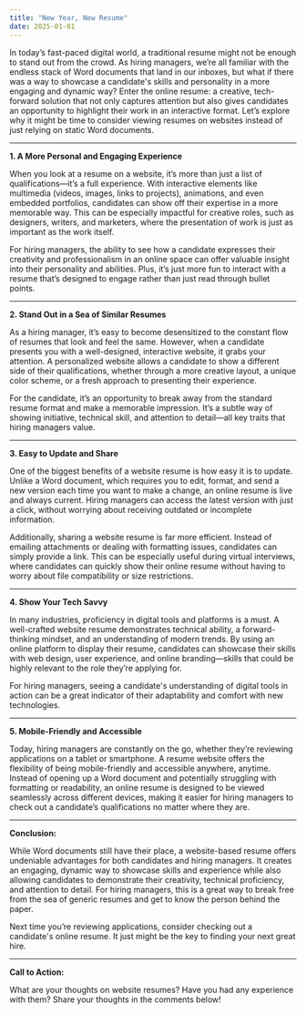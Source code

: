 ```yaml
---
title: "New Year, New Resume"
date: 2025-01-01
---
```


In today’s fast-paced digital world, a traditional resume might not be enough to stand out from the crowd. As hiring managers, we’re all familiar with the endless stack of Word documents that land in our inboxes, but what if there was a way to showcase a candidate's skills and personality in a more engaging and dynamic way? Enter the online resume: a creative, tech-forward solution that not only captures attention but also gives candidates an opportunity to highlight their work in an interactive format. Let’s explore why it might be time to consider viewing resumes on websites instead of just relying on static Word documents.

---

**1. A More Personal and Engaging Experience**

When you look at a resume on a website, it’s more than just a list of qualifications—it’s a full experience. With interactive elements like multimedia (videos, images, links to projects), animations, and even embedded portfolios, candidates can show off their expertise in a more memorable way. This can be especially impactful for creative roles, such as designers, writers, and marketers, where the presentation of work is just as important as the work itself.

For hiring managers, the ability to see how a candidate expresses their creativity and professionalism in an online space can offer valuable insight into their personality and abilities. Plus, it’s just more fun to interact with a resume that’s designed to engage rather than just read through bullet points.

---

**2. Stand Out in a Sea of Similar Resumes**

As a hiring manager, it’s easy to become desensitized to the constant flow of resumes that look and feel the same. However, when a candidate presents you with a well-designed, interactive website, it grabs your attention. A personalized website allows a candidate to show a different side of their qualifications, whether through a more creative layout, a unique color scheme, or a fresh approach to presenting their experience.

For the candidate, it’s an opportunity to break away from the standard resume format and make a memorable impression. It’s a subtle way of showing initiative, technical skill, and attention to detail—all key traits that hiring managers value.

---

**3. Easy to Update and Share**

One of the biggest benefits of a website resume is how easy it is to update. Unlike a Word document, which requires you to edit, format, and send a new version each time you want to make a change, an online resume is live and always current. Hiring managers can access the latest version with just a click, without worrying about receiving outdated or incomplete information. 

Additionally, sharing a website resume is far more efficient. Instead of emailing attachments or dealing with formatting issues, candidates can simply provide a link. This can be especially useful during virtual interviews, where candidates can quickly show their online resume without having to worry about file compatibility or size restrictions.

---

**4. Show Your Tech Savvy**

In many industries, proficiency in digital tools and platforms is a must. A well-crafted website resume demonstrates technical ability, a forward-thinking mindset, and an understanding of modern trends. By using an online platform to display their resume, candidates can showcase their skills with web design, user experience, and online branding—skills that could be highly relevant to the role they’re applying for.

For hiring managers, seeing a candidate's understanding of digital tools in action can be a great indicator of their adaptability and comfort with new technologies.

---

**5. Mobile-Friendly and Accessible**

Today, hiring managers are constantly on the go, whether they’re reviewing applications on a tablet or smartphone. A resume website offers the flexibility of being mobile-friendly and accessible anywhere, anytime. Instead of opening up a Word document and potentially struggling with formatting or readability, an online resume is designed to be viewed seamlessly across different devices, making it easier for hiring managers to check out a candidate’s qualifications no matter where they are.

---

**Conclusion:**

While Word documents still have their place, a website-based resume offers undeniable advantages for both candidates and hiring managers. It creates an engaging, dynamic way to showcase skills and experience while also allowing candidates to demonstrate their creativity, technical proficiency, and attention to detail. For hiring managers, this is a great way to break free from the sea of generic resumes and get to know the person behind the paper.

Next time you’re reviewing applications, consider checking out a candidate's online resume. It just might be the key to finding your next great hire.

---

**Call to Action:**

What are your thoughts on website resumes? Have you had any experience with them? Share your thoughts in the comments below!
